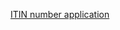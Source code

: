 <a href="https://taxsym.com/itin" target="_blank" rel="noopener noreferrer">ITIN number application</a>
